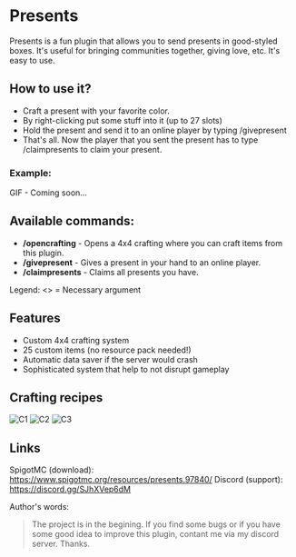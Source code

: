 # Presents

Presents is a fun plugin that allows you to send presents in good-styled boxes. It's useful for bringing communities together, giving love, etc. It's easy to use.

## How to use it?
* Craft a present with your favorite color.
* By right-clicking put some stuff into it (up to 27 slots)
* Hold the present and send it to an online player by typing /givepresent <Player>
* That's all. Now the player that you sent the present has to type /claimpresents to claim your present.

### Example:
GIF - Coming soon...

## Available commands:
* __/opencrafting__ - Opens a 4x4 crafting where you can craft items from this plugin.
* __/givepresent__ <Player> - Gives a present in your hand to an online player.
* __/claimpresents__ - Claims all presents you have.
  
Legend: <> = Necessary argument

## Features
* Custom 4x4 crafting system
* 25 custom items (no resource pack needed!)
* Automatic data saver if the server would crash
* Sophisticated system that help to not disrupt gameplay

## Crafting recipes
![C1](https://i.imgur.com/b67TROf.png)
![C2](https://i.imgur.com/C80nIHS.png)
![C3](https://i.imgur.com/7jyF5WO.png)

## Links
SpigotMC (download): https://www.spigotmc.org/resources/presents.97840/
Discord (support): https://discord.gg/SJhXVep6dM

Author's words:
> The project is in the begining. If you find some bugs or if you have some good idea to improve this plugin, contant me via my discord server. Thanks.
